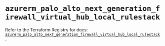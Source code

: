 # `azurerm_palo_alto_next_generation_firewall_virtual_hub_local_rulestack`

Refer to the Terraform Registry for docs: [`azurerm_palo_alto_next_generation_firewall_virtual_hub_local_rulestack`](https://registry.terraform.io/providers/hashicorp/azurerm/3.109.0/docs/resources/palo_alto_next_generation_firewall_virtual_hub_local_rulestack).
